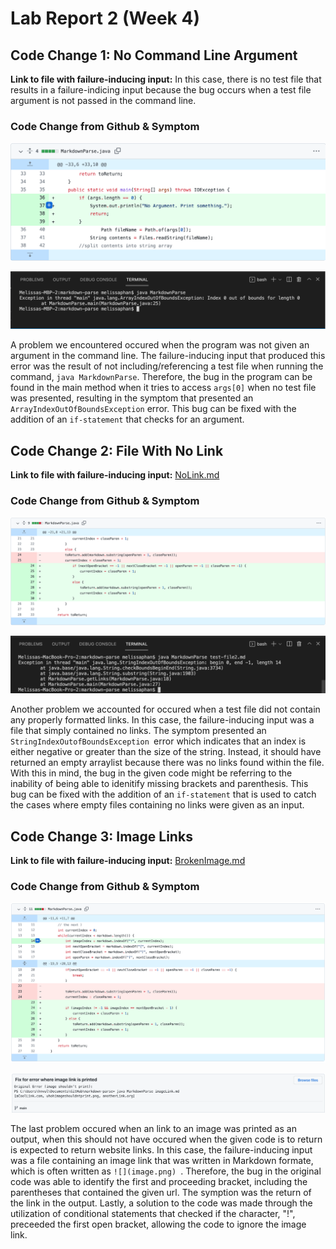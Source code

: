 # Lab Report 2 (Week 4)

## Code Change 1: No Command Line Argument 

**Link to file with failure-inducing input:** In this case, there is no test file that results in a failure-indicing input because the bug occurs when a test file argument is not passed in the command line. 

### Code Change from Github & Symptom

![No Args](noarg.png)

![No Args](noargsymp.png)

A problem we encountered occured when the program was not given an argument in the command line. The failure-inducing input that produced this error was the result of not including/referencing a test file when running the command, `java MarkdownParse`. Therefore, the bug in the program can be found in the main method when it tries to access `args[0]` when no test file was presented, resulting in the symptom that presented an `ArrayIndexOutOfBoundsException` error. This bug can be fixed with the addition of an `if-statement` that checks for an argument.

## Code Change 2: File With No Link

**Link to file with failure-inducing input:** [NoLink.md](https://github.com/memelissa/markdown-parse/blob/main/test-file2.md)

### Code Change from Github & Symptom

![No Link](nolink.png)

![No Link](nolinksymp.png)

Another problem we accounted for occured when a test file did not contain any properly formatted links. In this case, the failure-inducing input was a file that simply contained no links. 
The symptom presented an `StringIndexOutofBoundsException `error which indicates that an index is either negative or greater than the size of the string. Instead, it should have returned an empty arraylist because there was no links found within the file. With this in mind, the bug in the given code might be referring to the inability of being able to idenitify missing brackets and parenthesis. This bug can be fixed with the addition of an `if-statement` that is used to catch the cases where empty files containing no links were given as an input. 


## Code Change 3: Image Links

**Link to file with failure-inducing input:** [BrokenImage.md](https://github.com/memelissa/cse15l-lab-reports/blob/main/BrokenImage.md)

### Code Change from Github & Symptom

![Broken Link](brokenimage.png)

![Broken Link](imagesymp.png)

The last problem occured when an link to an image was printed as an output, when this should not have occured when the given code is to return is expected to return website links. In this case, the failure-inducing input was a file containing an image link that was written in Markdown formate, which is often written as `![](image.png) `. Therefore, the bug in the original code was able to identify the first and proceeding bracket, including the parentheses that contained the given url. The symption was the return of the link in the output. Lastly, a solution to the code was made through the utilization of conditional statements that checked if the character, "!", preceeded the first open bracket, allowing the code to ignore the image link. 



